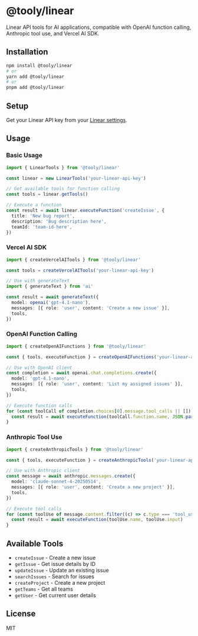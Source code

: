 # @tooly/linear

Linear API tools for AI applications, compatible with OpenAI function calling, Anthropic tool use, and Vercel AI SDK.

## Installation

```bash
npm install @tooly/linear
# or
yarn add @tooly/linear
# or
pnpm add @tooly/linear
```

## Setup

Get your Linear API key from your [Linear settings](https://linear.app/settings/api).

## Usage

### Basic Usage

```typescript
import { LinearTools } from '@tooly/linear'

const linear = new LinearTools('your-linear-api-key')

// Get available tools for function calling
const tools = linear.getTools()

// Execute a function
const result = await linear.executeFunction('createIssue', {
  title: 'New bug report',
  description: 'Bug description here',
  teamId: 'team-id-here',
})
```

### Vercel AI SDK

```typescript
import { createVercelAITools } from '@tooly/linear'

const tools = createVercelAITools('your-linear-api-key')

// Use with generateText
import { generateText } from 'ai'

const result = await generateText({
  model: openai('gpt-4.1-nano'),
  messages: [{ role: 'user', content: 'Create a new issue' }],
  tools,
})
```

### OpenAI Function Calling

```typescript
import { createOpenAIFunctions } from '@tooly/linear'

const { tools, executeFunction } = createOpenAIFunctions('your-linear-api-key')

// Use with OpenAI client
const completion = await openai.chat.completions.create({
  model: 'gpt-4.1-nano',
  messages: [{ role: 'user', content: 'List my assigned issues' }],
  tools,
})

// Execute function calls
for (const toolCall of completion.choices[0].message.tool_calls || []) {
  const result = await executeFunction(toolCall.function.name, JSON.parse(toolCall.function.arguments))
}
```

### Anthropic Tool Use

```typescript
import { createAnthropicTools } from '@tooly/linear'

const { tools, executeFunction } = createAnthropicTools('your-linear-api-key')

// Use with Anthropic client
const message = await anthropic.messages.create({
  model: 'claude-sonnet-4-20250514',
  messages: [{ role: 'user', content: 'Create a new project' }],
  tools,
})

// Execute tool calls
for (const toolUse of message.content.filter((c) => c.type === 'tool_use')) {
  const result = await executeFunction(toolUse.name, toolUse.input)
}
```

## Available Tools

- `createIssue` - Create a new issue
- `getIssue` - Get issue details by ID
- `updateIssue` - Update an existing issue
- `searchIssues` - Search for issues
- `createProject` - Create a new project
- `getTeams` - Get all teams
- `getUser` - Get current user details

## License

MIT
